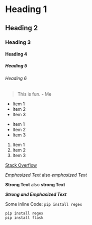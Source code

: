 # Heading 1

## Heading 2

### Heading 3

#### Heading 4

##### Heading 5

###### Heading 6

> This is fun. - Me

+ Item 1
+ Item 2
+ Item 3

- Item 1
- Item 2
- Item 3

1. Item 1
2. Item 2
3. Item 3

[Stack Overflow](https://stackoverflow.com/)

_Emphasized Text_ also *emphasized Text*

__Strong Text__ also **strong Text**

***Strong and Emphasized Text***

Some inline Code: `pip install regex`

```
pip install regex
pip install flask
```
